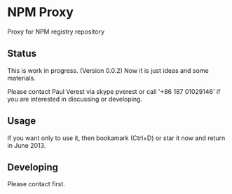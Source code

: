 # NPM Proxy

Proxy for NPM registry repository

## Status 

This is work in progress. (Version 0.0.2)
Now it is just ideas and some materials.

Please contact Paul Verest via skype pverest or call '+86 187 01029146' if you are interested in discussing or developing.

## Usage

If you want only to use it, then bookamark (Ctrl+D) or star it now and return in June 2013.

## Developing

Please contact first.